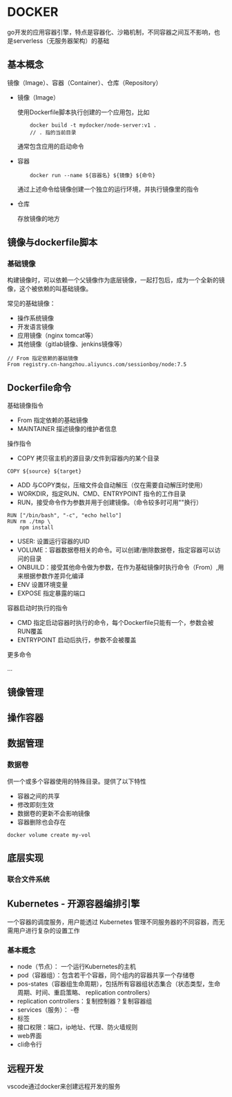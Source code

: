 # DOCKER
go开发的应用容器引擎，特点是容器化、沙箱机制，不同容器之间互不影响，也是serverless（无服务器架构）的基础

## 基本概念
镜像（Image）、容器（Container）、仓库（Repository）
- 镜像（Image）
    
    使用Dockerfile脚本执行创建的一个应用包，比如
    ```docker
        docker build -t mydocker/node-server:v1 .
        // . 指的当前目录
    ```
    通常包含应用的启动命令
    
-  容器

    ```docker
        docker run --name ${容器名} ${镜像} ${命令}
    ```
    通过上述命令给镜像创建一个独立的运行环境，并执行镜像里的指令

- 仓库

    存放镜像的地方

## 镜像与dockerfile脚本

### 基础镜像

构建镜像时，可以依赖一个父镜像作为底层镜像，一起打包后，成为一个全新的镜像，这个被依赖的叫基础镜像。

常见的基础镜像：
- 操作系统镜像
- 开发语言镜像
- 应用镜像（nginx tomcat等）
- 其他镜像（gitlab镜像、jenkins镜像等）

```docker
// From 指定依赖的基础镜像
From registry.cn-hangzhou.aliyuncs.com/sessionboy/node:7.5
```

## Dockerfile命令

基础镜像指令
- From 指定依赖的基础镜像
- MAINTAINER 描述镜像的维护者信息


操作指令
- COPY 拷贝宿主机的源目录/文件到容器内的某个目录
```docker
COPY ${source} ${target}
```
- ADD 与COPY类似，压缩文件会自动解压（仅在需要自动解压时使用）
- WORKDIR，指定RUN、CMD、ENTRYPOINT 指令的工作目录
- RUN，接受命令作为参数并用于创建镜像。（命令较多时可用"\"换行）
```docker
RUN ["/bin/bash", "-c", "echo hello"]
RUN rm ./tmp \
    npm install
```
- USER: 设置运行容器的UID
- VOLUME：容器数据卷相关的命令。可以创建/删除数据卷，指定容器可以访问的目录
- ONBUILD：接受其他命令做为参数，在作为基础镜像时执行命令（From）,用来根据参数作差异化编译
- ENV 设置环境变量
- EXPOSE 指定暴露的端口

容器启动时执行的指令
- CMD 指定启动容器时执行的命令，每个Dockerfile只能有一个，参数会被RUN覆盖
- ENTRYPOINT 启动后执行，参数不会被覆盖

更多命令


...

## 镜像管理
## 操作容器
## 数据管理
### 数据卷
供一个或多个容器使用的特殊目录。提供了以下特性
- 容器之间的共享
- 修改即刻生效
- 数据卷的更新不会影响镜像
- 容器删除也会存在

```docker
docker volume create my-vol
```

## 底层实现
### 联合文件系统

## Kubernetes - 开源容器编排引擎
一个容器的调度服务，用户能透过 Kubernetes 管理不同服务器的不同容器，而无需用户进行复杂的设置工作
### 基本概念
- node（节点）： 一个运行Kubernetes的主机
- pod（容器组）：包含若干个容器，同个组内的容器共享一个存储卷
- pos-states（容器组生命周期），包括所有容器组状态集合（状态类型，生命周期、时间、重启策略、 replication controllers）
-  replication controllers：复制控制器？复制容器组
- services（服务）：
-卷
- 标签
- 接口权限：端口，ip地址、代理、防火墙规则
- web界面
- cli命令行

## 远程开发
vscode通过docker来创建远程开发的服务
